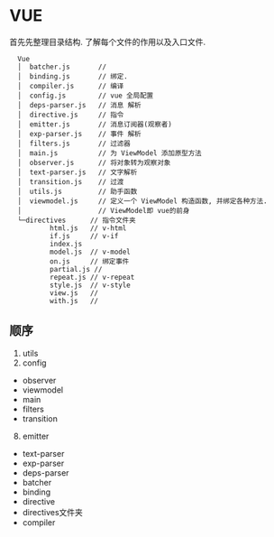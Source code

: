 # VUE

首先先整理目录结构. 了解每个文件的作用以及入口文件.

```
  Vue
  │  batcher.js       // 
  │  binding.js       // 绑定.
  │  compiler.js      // 编译
  │  config.js        // vue 全局配置
  │  deps-parser.js   // 消息 解析
  │  directive.js     // 指令
  │  emitter.js       // 消息订阅器(观察者)
  │  exp-parser.js    // 事件 解析
  │  filters.js       // 过滤器
  │  main.js          // 为 ViewModel 添加原型方法
  │  observer.js      // 将对象转为观察对象
  │  text-parser.js   // 文字解析
  │  transition.js    // 过渡
  │  utils.js         // 助手函数
  │  viewmodel.js     // 定义一个 ViewModel 构造函数, 并绑定各种方法.
  │                   // ViewModel即 vue的前身
  └─directives      // 指令文件夹
          html.js   // v-html
          if.js     // v-if
          index.js  
          model.js  // v-model
          on.js     // 绑定事件
          partial.js // 
          repeat.js // v-repeat
          style.js  // v-style
          view.js   // 
          with.js   // 
```

## 顺序

1. utils
2. config
- observer
- viewmodel
- main
- filters
- transition
8. emitter
- text-parser
- exp-parser
- deps-parser
- batcher
- binding
- directive
- directives文件夹
- compiler

